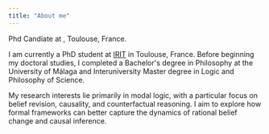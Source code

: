 ```yaml
---
title: "About me"
---
```

Phd Candiate at , Toulouse, France. </p>
I am currently a PhD student at [IRIT]("https://www.irit.fr/") in Toulouse, France. Before beginning my doctoral studies, I completed a Bachelor's degree in Philosophy at the University of Málaga and Interuniversity Master degree in Logic and Philosophy of Science.

My research interests lie primarily in modal logic, with a particular focus on belief revision, causality, and counterfactual reasoning. I aim to explore how formal frameworks can better capture the dynamics of rational belief change and causal inference.

